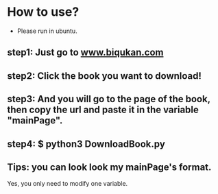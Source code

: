 # How to use?

* Please run in ubuntu.

## step1: Just go to www.biqukan.com
## step2: Click the book you want to download!
## step3: And you will go to the page of the book, then copy the url and paste it in the variable "mainPage".
## step4: $ python3 DownloadBook.py

## Tips: you can look look my mainPage's format.

Yes, you only need to modify one variable. 